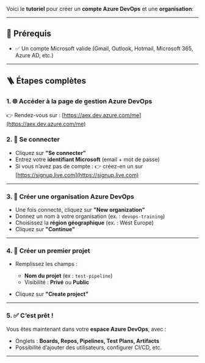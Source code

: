 Voici le **tutoriel** pour créer un **compte Azure DevOps** et une **organisation**:

---

## 🧰 Prérequis

* ✅ Un compte Microsoft valide (Gmail, Outlook, Hotmail, Microsoft 365, Azure AD, etc.)

---

## 🪜 Étapes complètes

### 1. 🌐 Accéder à la page de gestion Azure DevOps

👉 Rendez-vous sur : [https://aex.dev.azure.com/me](https://aex.dev.azure.com/me)

### 2. 🔐 Se connecter

* Cliquez sur **"Se connecter"**
* Entrez votre **identifiant Microsoft** (email + mot de passe)
* Si vous n’avez pas de compte :
  👉 créez-en un sur [https://signup.live.com](https://signup.live.com)

---

### 3. 🏢 Créer une organisation Azure DevOps

* Une fois connecté, cliquez sur **"New organization"**
* Donnez un nom à votre organisation (ex. : `devops-training`)
* Choisissez la **région géographique** (ex. : West Europe)
* Cliquez sur **"Continue"**

---

### 4. 📁 Créer un premier projet

* Remplissez les champs :

  * **Nom du projet** (ex : `test-pipeline`)
  * Visibilité : **Privé** ou **Public**
* Cliquez sur **"Create project"**

---

### 5. ✅ C’est prêt !

Vous êtes maintenant dans votre **espace Azure DevOps**, avec :

* Onglets : **Boards, Repos, Pipelines, Test Plans, Artifacts**
* Possibilité d’ajouter des utilisateurs, configurer CI/CD, etc.

---